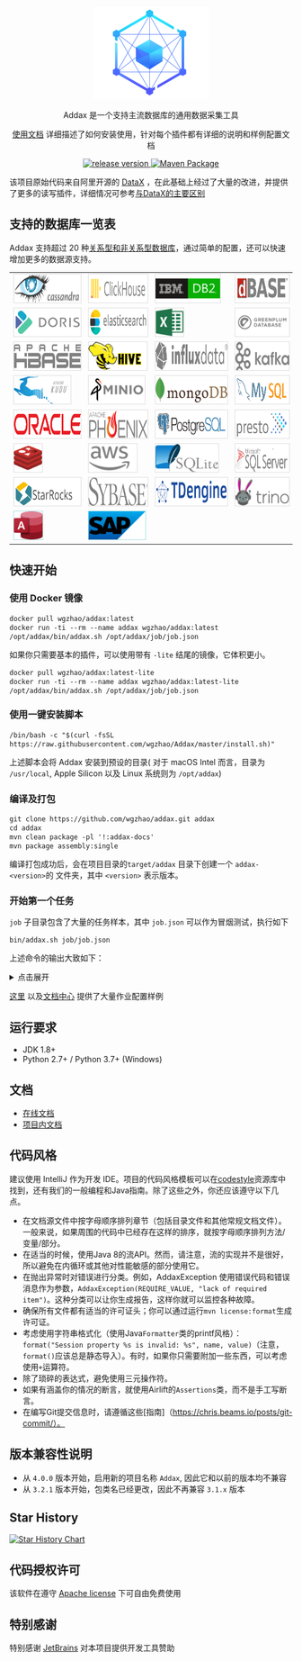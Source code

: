 <p align="center">
    <img alt="Addax Logo" src="https://github.com/wgzhao/Addax/blob/master/docs/images/logo.png?raw=true" width="205" />
</p>
<p align="center">Addax 是一个支持主流数据库的通用数据采集工具</p>
<p align="center"><a href="https://wgzhao.github.io/Addax">使用文档</a> 详细描述了如何安装使用，针对每个插件都有详细的说明和样例配置文档 </p>
<p align="center">
   <a href="https://github.com/wgzhao/Addax/releases">
      <img src="https://img.shields.io/github/release/wgzhao/addax.svg" alt="release version"/>
    </a>
   <a href="https://github.com/wgzhao/Addax/workflows/Maven%20Package/badge.svg">
       <img src="https://github.com/wgzhao/Addax/workflows/Maven%20Package/badge.svg" alt="Maven Package" />
   </a>
</p>

该项目原始代码来自阿里开源的 [DataX](https://github.com/alibaba/datax) ，在此基础上经过了大量的改进，并提供了更多的读写插件，详细情况可参考[与DataX的主要区别](difference.md)

## 支持的数据库一览表

Addax 支持超过 20 种[关系型和非关系型数据库](support_data_sources.md)，通过简单的配置，还可以快速增加更多的数据源支持。

<table> 
<tr>
<td><img src="./docs/images/logos/cassandra.svg" height="50px" alt="Cassandra" style="border: 1px solid #ddd;"></td>
<td><img src="./docs/images/logos/clickhouse.svg" height="50px" alt="Clickhouse" style="border: 1px solid #ddd;"></td>   
<td><img src="./docs/images/logos/db2.svg" height="50px" alt="IMB DB2" style="border: 1px solid #ddd;"></td>
<td><img src="./docs/images/logos/dbase.svg" height="50px" alt="dBase" style="border: 1px solid #ddd;"></td>
</tr>
<tr>
<td><img src="./docs/images/logos/doris.svg"  height="50px" alt="Doris" style="border: 1px solid #ddd;"></td>
<td><img src="./docs/images/logos/elasticsearch.svg" height="50px" alt="Elasticsearch" style="border: 1px solid #ddd;"></td> 
<td><img src="./docs/images/logos/excel.svg" height="50px" alt="Excel" style="border: 1px solid #ddd;"></td> 
<td><img src="./docs/images/logos/greenplum.svg" height="50px" alt="Greenplum" style="border: 1px solid #ddd;"></td>
</tr>
<tr>
<td><img src="./docs/images/logos/hbase.svg" height="50px" alt="Apache HBase" style="border: 1px solid #ddd;"></td> 
<td><img src="./docs/images/logos/hive.svg" height="50px" alt="Hive" style="border: 1px solid #ddd;"></td>
<td><img src="./docs/images/logos/influxdata.svg" height="50px" alt="InfluxDB" style="border: 1px solid #ddd;"></td>
<td><img src="./docs/images/logos/kafka.svg" height="50px" alt="Kafka" style="border: 1px solid #ddd;"></td>  
</tr>
<tr> 
<td><img src="./docs/images/logos/kudu.svg" height="50px" alt="Kudu" style="border: 1px solid #ddd;"></td>
<td><img src="./docs/images/logos/minio.svg" height="50px" alt="MinIO" style="border: 1px solid #ddd;"></td>    
<td><img src="./docs/images/logos/mongodb.svg" height="50px" alt="MongoDB" style="border: 1px solid #ddd;"></td>
<td><img src="./docs/images/logos/mysql.svg" height="50px" alt="MySQL" style="border: 1px solid #ddd;"></td>
</tr>
<tr>
<td><img src="./docs/images/logos/oracle.svg" height="50px" alt="Oracle" style="border: 1px solid #ddd;"></td>
<td><img src="./docs/images/logos/phoenix.svg" height="50px" alt="Phoenix" style="border: 1px solid #ddd;"></td>
<td><img src="./docs/images/logos/postgresql.svg" height="50px" alt="PostgreSQL" style="border: 1px solid #ddd;"></td>
<td><img src="./docs/images/logos/presto.svg" height="50px" alt="Presto" style="border: 1px solid #ddd;"></td> 
</tr>
<tr>  
<td><img src="./docs/images/logos/redis.svg" height="50px" alt="Redis" style="border: 1px solid #ddd;"></td>
<td><img src="./docs/images/logos/s3.svg" height="50px" alt="Amazon S3" style="border: 1px solid #ddd;"></td> 
<td><img src="./docs/images/logos/sqlite.svg" height="50px" alt="SQLite" style="border: 1px solid #ddd;"></td>   
<td><img src="./docs/images/logos/sqlserver.svg" height="50px" alt="SQLServer" style="border: 1px solid #ddd;"></td> 
</tr>
<tr>
<td><img src="./docs/images/logos/starrocks.svg" height="50px" alt="Starrocks" style="border: 1px solid #ddd;"></td>   
<td><img src="./docs/images/logos/sybase.svg" height="50px" alt="Sybase" style="border: 1px solid #ddd;"></td>  
<td><img src="./docs/images/logos/tdengine.svg" height="50px" alt="TDengine"  style="border: 1px solid #ddd;"></td>   
<td><img src="./docs/images/logos/trino.svg" height="50px" alt="Trino" style="border: 1px solid #ddd;"></td>  
</tr>
<tr>
<td><img src="./docs/images/logos/access.svg" height="50px" alt="Access" style="border: 1px solid #add;"></td>
<td><img src="./docs/images/logos/sap.svg" height="50px" alt="SAP HANA" style="border: 1px solid #add;"></td>
</tr>
</table>

## 快速开始

### 使用 Docker 镜像

```shell
docker pull wgzhao/addax:latest
docker run -ti --rm --name addax wgzhao/addax:latest /opt/addax/bin/addax.sh /opt/addax/job/job.json
```
如果你只需要基本的插件，可以使用带有 `-lite` 结尾的镜像，它体积更小。

```shell
docker pull wgzhao/addax:latest-lite
docker run -ti --rm --name addax wgzhao/addax:latest-lite /opt/addax/bin/addax.sh /opt/addax/job/job.json
```

### 使用一键安装脚本

```shell
/bin/bash -c "$(curl -fsSL https://raw.githubusercontent.com/wgzhao/Addax/master/install.sh)"
```
上述脚本会将 Addax 安装到预设的目录( 对于 macOS Intel 而言，目录为 `/usr/local`,  Apple Silicon 以及 Linux 系统则为 `/opt/addax`)

### 编译及打包

```shell
git clone https://github.com/wgzhao/addax.git addax
cd addax
mvn clean package -pl '!:addax-docs'
mvn package assembly:single
```

编译打包成功后，会在项目目录的`target/addax` 目录下创建一个 `addax-<version>`的 文件夹，其中 `<version>` 表示版本。

### 开始第一个任务

`job` 子目录包含了大量的任务样本，其中 `job.json` 可以作为冒烟测试，执行如下

```shell
bin/addax.sh job/job.json
```

上述命令的输出大致如下：
<details>
<summary>点击展开</summary>

```shell
$bin/addax.sh job/job.json

 ___      _     _
 / _ \    | |   | |
/ /_\ \ __| | __| | __ ___  __
|  _  |/ _` |/ _` |/ _` \ \/ /
| | | | (_| | (_| | (_| |>  <
\_| |_/\__,_|\__,_|\__,_/_/\_\

:: Addax version ::    (v4.0.13-SNAPSHOT)

2023-05-14 11:43:38.040 [        main] INFO  VMInfo               - VMInfo# operatingSystem class => sun.management.OperatingSystemImpl
2023-05-14 11:43:38.062 [        main] INFO  Engine               -
{
	"setting":{
		"speed":{
			"byte":-1,
			"channel":1,
			"record":-1
		}
	},
	"content":{
		"reader":{
			"name":"streamreader",
			"parameter":{
				"sliceRecordCount":10,
				"column":[
					{
						"value":"addax",
						"type":"string"
					},
					{
						"value":19890604,
						"type":"long"
					},
					{
						"value":"1989-06-04 11:22:33 123456",
						"type":"date",
						"dateFormat":"yyyy-MM-dd HH:mm:ss SSSSSS"
					},
					{
						"value":true,
						"type":"bool"
					},
					{
						"value":"test",
						"type":"bytes"
					}
				]
			}
		},
		"writer":{
			"name":"streamwriter",
			"parameter":{
				"print":true,
				"encoding":"UTF-8"
			}
		}
	}
}

2023-05-14 11:43:38.092 [        main] INFO  JobContainer         - The jobContainer begins to process the job.
2023-05-14 11:43:38.107 [       job-0] INFO  JobContainer         - The Reader.Job [streamreader] perform prepare work .
2023-05-14 11:43:38.107 [       job-0] INFO  JobContainer         - The Writer.Job [streamwriter] perform prepare work .
2023-05-14 11:43:38.108 [       job-0] INFO  JobContainer         - Job set Channel-Number to 1 channel(s).
2023-05-14 11:43:38.108 [       job-0] INFO  JobContainer         - The Reader.Job [streamreader] is divided into [1] task(s).
2023-05-14 11:43:38.108 [       job-0] INFO  JobContainer         - The Writer.Job [streamwriter] is divided into [1] task(s).
2023-05-14 11:43:38.130 [       job-0] INFO  JobContainer         - The Scheduler launches [1] taskGroup(s).
2023-05-14 11:43:38.138 [ taskGroup-0] INFO  TaskGroupContainer   - The taskGroupId=[0] started [1] channels for [1] tasks.
2023-05-14 11:43:38.141 [ taskGroup-0] INFO  Channel              - The Channel set byte_speed_limit to -1, No bps activated.
2023-05-14 11:43:38.141 [ taskGroup-0] INFO  Channel              - The Channel set record_speed_limit to -1, No tps activated.
addax  19890604	1989-06-04 11:24:36	true	test
addax  19890604	1989-06-04 11:24:36	true	test
addax  19890604	1989-06-04 11:24:36	true	test
addax  19890604	1989-06-04 11:24:36	true	test
addax  19890604	1989-06-04 11:24:36	true	test
addax  19890604	1989-06-04 11:24:36	true	test
addax  19890604	1989-06-04 11:24:36	true	test
addax  19890604	1989-06-04 11:24:36	true	test
addax  19890604	1989-06-04 11:24:36	true	test
addax  19890604	1989-06-04 11:24:36	true	test
2023-05-14 11:43:41.157 [       job-0] INFO  AbstractScheduler    - The scheduler has completed all tasks.
2023-05-14 11:43:41.158 [       job-0] INFO  JobContainer         - The Writer.Job [streamwriter] perform post work.
2023-05-14 11:43:41.159 [       job-0] INFO  JobContainer         - The Reader.Job [streamreader] perform post work.
2023-05-14 11:43:41.162 [       job-0] INFO  StandAloneJobContainerCommunicator - Total 10 records, 260 bytes | Speed 86B/s, 3 records/s | Error 0 records, 0 bytes |  All Task WaitWriterTime 0.000s |  All Task WaitReaderTime 0.000s | Percentage 100.00%
2023-05-14 11:43:41.596 [       job-0] INFO  JobContainer         -
Job start  at             : 2023-05-14 11:43:38
Job end    at             : 2023-05-14 11:43:41
Job took secs             :                  3ss
Average   bps             :               86B/s
Average   rps             :              3rec/s
Number of rec             :                  10
Failed record             :                   0
```

</details>

[这里](core/src/main/job) 以及[文档中心](docs/assets/jobs) 提供了大量作业配置样例

## 运行要求

- JDK 1.8+
- Python 2.7+ / Python 3.7+ (Windows)

## 文档

- [在线文档](https://wgzhao.github.io/Addax/)
- [项目内文档](docs/index.md)

## 代码风格

建议使用 IntelliJ 作为开发 IDE。项目的代码风格模板可以在[codestyle](https://github.com/airlift/codestyle)资源库中找到，还有我们的一般编程和Java指南。除了这些之外，你还应该遵守以下几点。

* 在文档源文件中按字母顺序排列章节（包括目录文件和其他常规文档文件）。一般来说，如果周围的代码中已经存在这样的排序，就按字母顺序排列方法/变量/部分。
* 在适当的时候，使用Java 8的流API。然而，请注意，流的实现并不是很好，所以避免在内循环或其他对性能敏感的部分使用它。
* 在抛出异常时对错误进行分类。例如，AddaxException 使用错误代码和错误消息作为参数，`AddaxException(REQUIRE_VALUE, "lack of required item")`。这种分类可以让你生成报告，这样你就可以监控各种故障。
* 确保所有文件都有适当的许可证头；你可以通过运行`mvn license:format`生成许可证。
* 考虑使用字符串格式化（使用Java`Formatter`类的printf风格）：`format("Session property %s is invalid: %s", name, value)`（注意，`format()`应该总是静态导入）。有时，如果你只需要附加一些东西，可以考虑使用`+`运算符。
* 除了琐碎的表达式，避免使用三元操作符。
* 如果有涵盖你的情况的断言，就使用Airlift的`Assertions`类，而不是手工写断言。
* 在编写Git提交信息时，请遵循这些[指南]（https://chris.beams.io/posts/git-commit/）。

## 版本兼容性说明

- 从 `4.0.0` 版本开始，启用新的项目名称 `Addax`, 因此它和以前的版本均不兼容
- 从 `3.2.1` 版本开始，包类名已经更改，因此不再兼容 `3.1.x` 版本

## Star History

[![Star History Chart](https://api.star-history.com/svg?repos=wgzhao/Addax&type=Date)](https://star-history.com/#wgzhao/Addax&Date)

## 代码授权许可

该软件在遵守 [Apache license](/license.txt) 下可自由免费使用

## 特别感谢

特别感谢 [JetBrains](https://jb.gg/OpenSource) 对本项目提供开发工具赞助

